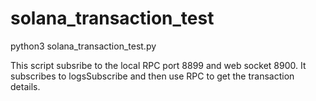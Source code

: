 # solana_transaction_test
python3 solana_transaction_test.py

This script subsribe to the local RPC port 8899 and web socket 8900. It subscribes to logsSubscribe and then use RPC to get the transaction details.
